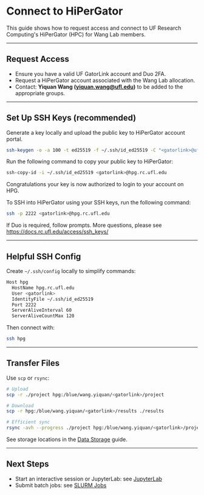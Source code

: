 # Connect to HiPerGator

This guide shows how to request access and connect to UF Research Computing's HiPerGator (HPC) for Wang Lab members.

---

## Request Access
- Ensure you have a valid UF GatorLink account and Duo 2FA.
- Request a HiPerGator account associated with the Wang Lab allocation.
- Contact: **Yiquan Wang (yiquan.wang@ufl.edu)** to be added to the appropriate groups.

---

## Set Up SSH Keys (recommended)
Generate a key locally and upload the public key to HiPerGator account portal.

```bash
ssh-keygen -o -a 100 -t ed25519 -f ~/.ssh/id_ed25519 -C "<gatorlink>@ufl.edu"
```

Run the following command to copy your public key to HiPerGator:

```bash
ssh-copy-id -i ~/.ssh/id_ed25519 <gatorlink>@hpg.rc.ufl.edu
```

Congratulations your key is now authorized to login to your account on HPG.

To SSH into HiPerGator using your SSH keys, run the following command:

```bash
ssh -p 2222 <gatorlink>@hpg.rc.ufl.edu
```

If Duo is required, follow prompts. More questions, please see https://docs.rc.ufl.edu/access/ssh_keys/

---

## Helpful SSH Config
Create `~/.ssh/config` locally to simplify commands:

```bash
Host hpg
  HostName hpg.rc.ufl.edu
  User <gatorlink>
  IdentityFile ~/.ssh/id_ed25519
  Port 2222
  ServerAliveInterval 60
  ServerAliveCountMax 120
```

Then connect with:

```bash
ssh hpg
```

---

## Transfer Files
Use `scp` or `rsync`:

```bash
# Upload
scp -r ./project hpg:/blue/wang.yiquan/<gatorlink>/project

# Download
scp -r hpg:/blue/wang.yiquan/<gatorlink>/results ./results

# Efficient sync
rsync -avh --progress ./project hpg:/blue/wang.yiquan/<gatorlink>/project
```

See storage locations in the [Data Storage](./data_storage.md) guide.

---

## Next Steps
- Start an interactive session or JupyterLab: see [JupyterLab](./jupyter_lab.md)
- Submit batch jobs: see [SLURM Jobs](./slurm_jobs.md)
